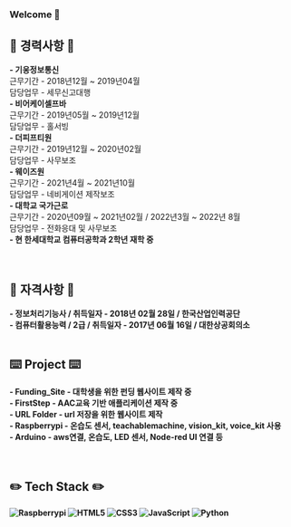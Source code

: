 ### Welcome 👋

<!--
**yejin0509/yejin0509** is a ✨ _special_ ✨ repository because its `README.md` (this file) appears on your GitHub profile.

Here are some ideas to get you started:

- 🔭 I’m currently working on ...
- 🌱 I’m currently learning ...
- 👯 I’m looking to collaborate on ...
- 🤔 I’m looking for help with ...
- 💬 Ask me about ...
- 📫 How to reach me: ...
- 😄 Pronouns: ...
- ⚡ Fun fact: ...
-->

<h2>📝 경력사항 📝</h2>
<b>- 기웅정보통신</b><br>
    근무기간 - 2018년12월 ~ 2019년04월<br>
    담당업무 - 세무신고대행<br>
<b>- 비어케이셀프바</b><br>
    근무기간 - 2019년05월 ~ 2019년12월<br>
    담당업무 - 홀서빙<br>
<b>- 더피프티원</b><br>
    근무기간 - 2019년12월 ~ 2020년02월<br>
    담당업무 - 사무보조<br>
<b>- 웨이즈원</b><br>
    근무기간 - 2021년4월 ~ 2021년10월<br>
    담당업무 - 네비게이션 제작보조<br>
<b>- 대학교 국가근로</b><br>
    근무기간 - 2020년09월 ~ 2021년02월 / 2022년3월 ~ 2022년 8월<br>
    담당업무 - 전화응대 및 사무보조<br>
<b>- 현 한세대학교 컴퓨터공학과 2학년 재학 중<br>
<br><br>
<h2>🔩 자격사항 🔩</h2>
- 정보처리기능사 / 취득일자 - 2018년 02월 28일 / 한국산업인력공단<br>
- 컴퓨터활용능력 / 2급 / 취득일자 - 2017년 06월 16일 / 대한상공회의소
<br><br>
<h2>⌨️ Project ⌨️</h2>
- Funding_Site - 대학생을 위한 펀딩 웹사이트 제작 중<br>
- FirstStep - AAC교육 기반 애플리케이션 제작 중<br>
- URL Folder - url 저장을 위한 웹사이트 제작<br>
- Raspberrypi - 온습도 센서, teachablemachine, vision_kit, voice_kit 사용<br>
- Arduino - aws연결, 온습도, LED 센서, Node-red UI 연결 등<br>
 <br><br>
    
<h2>✏️ Tech Stack ✏️</h2>
  
![Raspberrypi](https://img.shields.io/badge/-Raspberrypi-ED207F?style=for-the-badge&logo=raspberrypi&logoColor=ffffff)
![HTML5](https://img.shields.io/badge/-HTML5-F05032?style=for-the-badge&logo=html5&logoColor=ffffff)
![CSS3](https://img.shields.io/badge/-CSS3-007ACC?style=for-the-badge&logo=css3)
![JavaScript](https://img.shields.io/badge/-JavaScript-%23F7DF1C?style=for-the-badge&logo=javascript&logoColor=000000&labelColor=%23F7DF1C&color=%23FFCE5A)
![Python](https://img.shields.io/badge/-Python-46a2f1?style=for-the-badge&logo=python&logoColor=ffffff)
<br><br>

